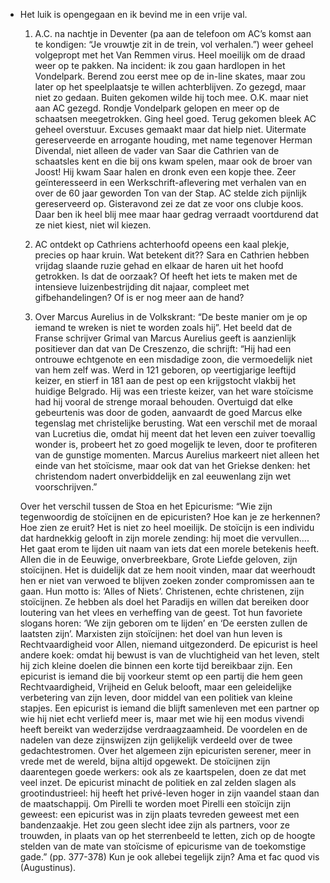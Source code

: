 - Het luik is opengegaan en ik bevind me in een vrije val.
  
  1. A.C. na nachtje in Deventer (pa aan de telefoon om AC’s komst aan te kondigen: “Je vrouwtje zit in de trein, vol verhalen.”) weer geheel volgepropt met het Van Remmen virus. Heel moeilijk om de draad weer op te pakken. Na incident: ik zou gaan hardlopen in het Vondelpark. Berend zou eerst mee op de in-line skates, maar zou later op het speelplaatsje te willen achterblijven. Zo gezegd, maar niet zo gedaan. Buiten gekomen wilde hij toch mee. O.K. maar niet aan AC gezegd. Rondje Vondelpark gelopen en meer op de schaatsen meegetrokken. Ging heel goed. Terug gekomen bleek AC geheel overstuur. Excuses gemaakt maar dat hielp niet. Uitermate gereserveerde en arrogante houding, met name tegenover Herman Divendal, niet alleen de vader van Saar die Cathrien van de schaatsles kent en die bij ons kwam spelen, maar ook de broer van Joost! Hij kwam Saar halen en dronk even een kopje thee. Zeer geïnteresseerd in een Werkschrift-aflevering met verhalen van en over de 60 jaar geworden Ton van der Stap. AC stelde zich pijnlijk gereserveerd op. Gisteravond zei ze dat ze voor ons clubje koos. Daar ben ik heel blij mee maar haar gedrag verraadt voortdurend dat ze niet kiest, niet wil kiezen.
  
  2. AC ontdekt op Cathriens achterhoofd opeens een kaal plekje, precies op haar kruin. Wat betekent dit?? Sara en Cathrien hebben vrijdag slaande ruzie gehad en elkaar de haren uit het hoofd getrokken. Is dat de oorzaak? Of heeft het iets te maken met de intensieve luizenbestrijding dit najaar, compleet met gifbehandelingen? Of is er nog meer aan de hand?
  
  3. Over Marcus Aurelius in de Volkskrant: “De beste manier om je op iemand te wreken is niet te worden zoals hij”. Het beeld dat de Franse schrijver Grimal van Marcus Aurelius geeft is aanzienlijk positiever dan dat van De Creszenzo, die schrijft: “Hij had een ontrouwe echtgenote en een misdadige zoon, die vermoedelijk niet van hem zelf was. Werd in 121 geboren, op veertigjarige leeftijd keizer, en stierf in 181 aan de pest op een krijgstocht vlakbij het huidige Belgrado. Hij was een trieste keizer, van het ware stoïcisme had hij vooral de strenge moraal behouden. Overtuigd dat elke gebeurtenis was door de goden, aanvaardt de goed Marcus elke tegenslag met christelijke berusting. Wat een verschil met de moraal van Lucretius die, omdat hij meent dat het leven een zuiver toevallig wonder is, probeert het zo goed mogelijk te leven, door te profiteren van de gunstige momenten. Marcus Aurelius markeert niet alleen het einde van het stoïcisme, maar ook dat van het Griekse denken: het christendom nadert onverbiddelijk en zal eeuwenlang zijn wet voorschrijven.”
  
  Over het verschil tussen de Stoa en het Epicurisme:
  “Wie zijn tegenwoordig de stoïcijnen en de epicuristen? Hoe kan je ze herkennen? Hoe zien ze eruit? Het is niet zo heel moeilijk. De stoïcijn is een individu dat hardnekkig gelooft in zijn morele zending: hij moet die vervullen.... Het gaat erom te  lijden uit naam van iets dat een morele betekenis heeft. Allen die in de Eeuwige, onverbreekbare, Grote Liefde geloven, zijn stoïcijnen. Het is duidelijk dat ze hem nooit vinden, maar dat weerhoudt hen er niet van verwoed te blijven zoeken zonder compromissen aan te gaan. Hun motto is: ‘Alles of Niets’.
  Christenen, echte christenen, zijn stoïcijnen. Ze hebben als doel het Paradijs en willen dat bereiken door loutering van het vlees en verheffing van de geest. Tot hun favoriete slogans horen: ‘We zijn geboren om te lijden’ en ‘De eersten zullen de laatsten zijn’.
  Marxisten zijn stoïcijnen: het doel van hun leven is Rechtvaardigheid voor Allen, niemand uitgezonderd. 
  De epicurist is heel andere koek: omdat hij bewust is van de vluchtigheid van het leven, stelt hij zich kleine doelen die binnen een korte tijd bereikbaar zijn.
  Een epicurist is iemand die bij voorkeur stemt op een partij die hem geen Rechtvaardigheid, Vrijheid en Geluk belooft, maar een geleidelijke verbetering van zijn leven, door middel van een politiek van kleine stapjes.
  Een epicurist is iemand die blijft samenleven met een partner op wie hij niet echt verliefd meer is, maar met wie hij een modus vivendi heeft bereikt van wederzijdse verdraagzaamheid.
  De voordelen en de nadelen van deze zijnswijzen zijn gelijkelijk verdeeld over de twee gedachtestromen. Over het algemeen zijn epicuristen serener, meer in vrede met de wereld, bijna altijd opgewekt. De stoïcijnen zijn daarentegen goede werkers: ook als ze kaartspelen, doen ze dat met veel inzet. De epicurist minacht de politiek en zal zelden slagen als grootindustrieel: hij heeft het privé-leven hoger in zijn vaandel staan dan de maatschappij. Om Pirelli te worden moet Pirelli een stoïcijn zijn geweest: een epicurist was in zijn plaats tevreden geweest met een bandenzaakje.
  Het zou geen slecht idee zijn als partners, voor ze trouwden, in plaats van op het sterrenbeeld te letten, zich op de hoogte stelden van de mate van stoïcisme of epicurisme van de toekomstige gade.” (pp. 377-378)
  Kun je ook allebei tegelijk zijn? Ama et fac quod vis (Augustinus).